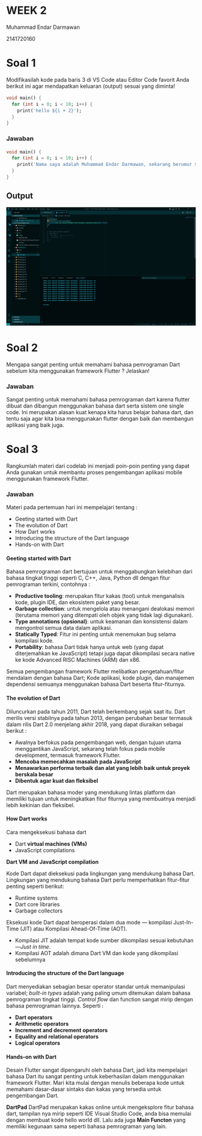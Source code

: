 # WEEK 2

Muhammad Endar Darmawan

2141720160


# Soal 1
Modifikasilah kode pada baris 3 di VS Code atau Editor Code favorit Anda berikut ini agar mendapatkan keluaran (output) sesuai yang diminta!


```dart
void main() {
  for (int i = 0; i < 10; i++) {
    print('hello ${i + 2}');
  }
}
```

### Jawaban
```dart
void main() {
  for (int i = 0; i < 10; i++) {
    print('Nama saya adalah Muhammad Endar Darmawan, sekarang berumur ${18 - i}');
  }
}
```

## Output
![Screenshot output](docs/output.png)

# Soal 2
Mengapa sangat penting untuk memahami bahasa pemrograman Dart sebelum kita menggunakan framework Flutter ? Jelaskan!
### Jawaban
Sangat penting untuk memahami bahasa pemrograman dart karena flutter dibuat dan dibangun menggunakan bahasa dart serta sistem one single code. Ini merupakan alasan kuat kenapa kita harus belajar bahasa dart, dan tentu saja agar kita bisa menggunakan flutter dengan baik dan membangun aplikasi yang baik juga.

# Soal 3
Rangkumlah materi dari codelab ini menjadi poin-poin penting yang dapat Anda gunakan untuk membantu proses pengembangan aplikasi mobile menggunakan framework Flutter.
### Jawaban
Materi pada pertemuan hari ini mempelajari tentang : 
- Geeting started with Dart
- The evolution of Dart
- How Dart works
- Introducing the structure of the Dart language
- Hands-on with Dart

#### **Geeting started with Dart**
Bahasa pemrograman dart bertujuan untuk menggabungkan kelebihan dari bahasa tingkat tinggi seperti C, C++, Java, Python dll dengan fitur pemrograman terkini, contohnya :
- **Productive tooling**: merupakan fitur kakas (tool) untuk menganalisis kode, plugin IDE, dan ekosistem paket yang besar.
- **Garbage collection**: untuk mengelola atau menangani dealokasi memori (terutama memori yang ditempati oleh objek yang tidak lagi digunakan).
- **Type annotations (opsional)**: untuk keamanan dan konsistensi dalam mengontrol semua data dalam aplikasi.
- **Statically Typed**: Fitur ini penting untuk menemukan bug selama kompilasi kode.
- **Portability**: bahasa Dart tidak hanya untuk web (yang dapat diterjemahkan ke JavaScript) tetapi juga dapat dikompilasi secara native ke kode Advanced RISC Machines (ARM) dan x86.

Semua pengembangan framework Flutter melibatkan pengetahuan/fitur mendalam dengan bahasa Dart; Kode aplikasi, kode plugin, dan manajemen dependensi semuanya menggunakan bahasa Dart beserta fitur-fiturnya.

#### **The evolution of Dart**
Diluncurkan pada tahun 2011, Dart telah berkembang sejak saat itu. Dart merilis versi stabilnya pada tahun 2013, dengan perubahan besar termasuk dalam rilis Dart 2.0 menjelang akhir 2018, yang dapat diuraikan sebagai berikut :
- Awalnya berfokus pada pengembangan web, dengan tujuan utama menggantikan JavaScript, sekarang telah fokus pada mobile development, termasuk framework Flutter.
- **Mencoba memecahkan masalah pada JavaScript**
- **Menawarkan performa terbaik dan alat yang lebih baik untuk proyek berskala besar**
- **Dibentuk agar kuat dan fleksibel**

Dart merupakan bahasa moder yang mendukung lintas platform dan memiliki tujuan untuk meningkatkan fitur fiturnya yang membuatnya menjadi lebih kekinian dan fleksibel.

#### **How Dart works**
Cara mengeksekusi bahasa dart
- Dart **virtual machines (VMs)**
- JavaScript compilations

**Dart VM and JavaScript compilation**

Kode Dart dapat dieksekusi pada lingkungan yang mendukung bahasa Dart. Lingkungan yang mendukung bahasa Dart perlu memperhatikan fitur-fitur penting seperti berikut:

- Runtime systems
- Dart core libraries
- Garbage collectors

Eksekusi kode Dart dapat beroperasi dalam dua mode — kompilasi Just-In-Time (JIT) atau Kompilasi Ahead-Of-Time (AOT).

- Kompilasi JIT adalah tempat kode sumber dikompilasi sesuai kebutuhan—*Just in time*.
- Kompilasi AOT adalah dimana Dart VM dan kode yang dikompilasi sebelumnya

#### **Introducing the structure of the Dart language**
Dart menyediakan sebagian besar operator standar untuk memanipulasi variabel; *built-in types* adalah yang paling umum ditemukan dalam bahasa pemrograman tingkat tinggi. *Control flow* dan function sangat mirip dengan bahasa pemrograman lainnya. Seperti : 
- **Dart operators**
- **Arithmetic operators**
- **Increment and decrement operators**
- **Equality and relational operators**
- **Logical operators**

#### **Hands-on with Dart**
Desain Flutter sangat dipengaruhi oleh bahasa Dart, jadi kita mempelajari bahasa Dart itu sangat penting untuk keberhasilan dalam menggunakan framework Flutter. Mari kita mulai dengan menulis beberapa kode untuk memahami dasar-dasar sintaks dan kakas yang tersedia untuk pengembangan Dart.

**DartPad**
DartPad merupakan kakas online untuk mengeksplore fitur bahasa dart, tampilan nya mirip seperti IDE Visual Studio Code, anda bisa memulai dengan membuat kode hello world dll. Lalu ada juga **Main Functon**  yang memiliki kegunaan sama seperti bahasa pemrograman yang lain.
